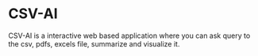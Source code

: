 # CSV-AI
CSV-AI is a interactive web based application where you can ask query to the csv, pdfs, excels file, summarize and visualize it. 
